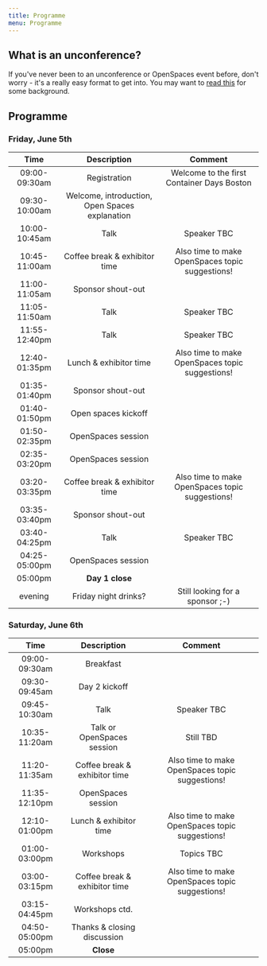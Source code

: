 ```yaml
---
title: Programme
menu: Programme
---
```


## What is an unconference?

If you've never been to an unconference or OpenSpaces event before, don't worry - it's a really easy format to get into. You may want to [read this](http://en.wikipedia.org/wiki/Unconference) for some background.

## Programme

### Friday, June 5th

| Time    | Description          | Comment |
|:-----------:|:-------------:|:-----------:|
| 09:00-09:30am | Registration | Welcome to the first Container Days Boston |
| 09:30-10:00am | Welcome, introduction, Open Spaces explanation | |
| 10:00-10:45am | Talk | Speaker TBC |
| 10:45-11:00am | Coffee break & exhibitor time | Also time to make OpenSpaces topic suggestions! |
| 11:00-11:05am | Sponsor shout-out | |
| 11:05-11:50am | Talk | Speaker TBC |
| 11:55-12:40pm | Talk | Speaker TBC |
| 12:40-01:35pm | Lunch & exhibitor time | Also time to make OpenSpaces topic suggestions! |
| 01:35-01:40pm | Sponsor shout-out | |
| 01:40-01:50pm | Open spaces kickoff | |
| 01:50-02:35pm | OpenSpaces session | |
| 02:35-03:20pm | OpenSpaces session | |
| 03:20-03:35pm | Coffee break & exhibitor time | Also time to make OpenSpaces topic suggestions! |
| 03:35-03:40pm | Sponsor shout-out | |
| 03:40-04:25pm | Talk | Speaker TBC |
| 04:25-05:00pm | OpenSpaces session | |
| 05:00pm | **Day 1 close** | |
| evening | Friday night drinks? | Still looking for a sponsor ;-) |

### Saturday, June 6th

| Time    | Description          | Comment |
|:-----------:|:-------------:|:-----------:|
| 09:00-09:30am | Breakfast | |
| 09:30-09:45am | Day 2 kickoff | |
| 09:45-10:30am | Talk | Speaker TBC |
| 10:35-11:20am | Talk or OpenSpaces session | Still TBD |
| 11:20-11:35am | Coffee break & exhibitor time | Also time to make OpenSpaces topic suggestions! |
| 11:35-12:10pm | OpenSpaces session | |
| 12:10-01:00pm | Lunch & exhibitor time | Also time to make OpenSpaces topic suggestions! |
| 01:00-03:00pm | Workshops | Topics TBC |
| 03:00-03:15pm | Coffee break & exhibitor time | Also time to make OpenSpaces topic suggestions! |
| 03:15-04:45pm | Workshops ctd. | |
| 04:50-05:00pm | Thanks & closing discussion | |
| 05:00pm | **Close** | |
